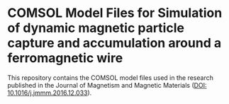 # COMSOL Model Files for Simulation of dynamic magnetic particle capture and accumulation around a ferromagnetic wire

This repository contains the COMSOL model files used in the research published in the Journal of Magnetism and Magnetic Materials ([DOI: 10.1016/j.jmmm.2016.12.033](https://doi.org/10.1016/j.jmmm.2016.12.033)).

